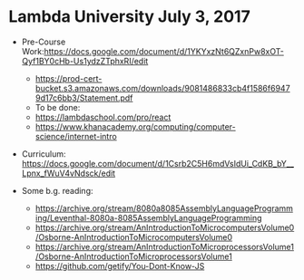 # Lambda University July 3, 2017
- Pre-Course Work:https://docs.google.com/document/d/1YKYxzNt6QZxnPw8xOT-Qyf1BY0cHb-Us1ydzZTphxRI/edit
	- https://prod-cert-bucket.s3.amazonaws.com/downloads/9081486833cb4f1586f69479d17c6bb3/Statement.pdf
	- To be done:
	- https://lambdaschool.com/pro/react
	- https://www.khanacademy.org/computing/computer-science/internet-intro

- Curriculum: https://docs.google.com/document/d/1Csrb2C5H6mdVsIdUi_CdKB_bY__Lpnx_fWuV4vNdsck/edit

- Some b.g. reading:
	- https://archive.org/stream/8080a8085AssemblyLanguageProgramming/Leventhal-8080a-8085AssemblyLanguageProgramming
	- https://archive.org/stream/AnIntroductionToMicrocomputersVolume0/Osborne-AnIntroductionToMicrocomputersVolume0
	- https://archive.org/stream/AnIntroductionToMicroprocessorsVolume1/Osborne-AnIntroductionToMicroprocessorsVolume1
	- https://github.com/getify/You-Dont-Know-JS

